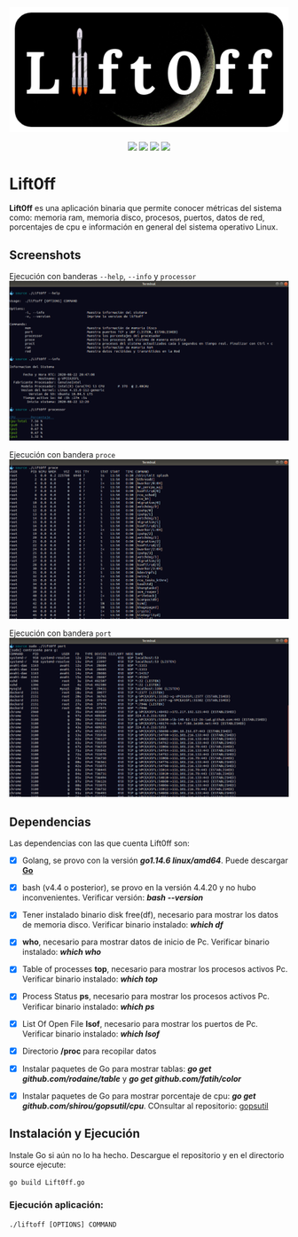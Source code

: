 <p align="center"> 
<img src="image/logo.png">
</p>
<p align="center">
    <a href="https://img.shields.io/badge/-Linux-grey?logo=linux" alt="Linux">
        <img src="https://img.shields.io/badge/-Linux-grey?logo=linux" /></a>
    <a href="https://img.shields.io/badge/Bash-v4.4%5E-green?logo=GNU%20bash" alt="Bash">
        <img src="https://img.shields.io/badge/Bash-v4.4%5E-green?logo=GNU%20bash" /></a>
    <a href="https://img.shields.io/badge/Go-v1.14.6-blue" alt="Go">
        <img src="https://img.shields.io/badge/Go-v1.14.6-blue" /></a>
    <a href="https://img.shields.io/badge/version-v1.0.0-informational" alt="Version">
        <img src="https://img.shields.io/badge/version-v1.0.0-informational" /></a>
</p>

# Lift0ff

**Lift0ff** es una aplicación binaria que permite conocer métricas del sistema como: memoria ram, memoria disco, procesos, puertos, datos de red, porcentajes de cpu e información en general del sistema operativo Linux.


## Screenshots

Ejecución con banderas `--help`, `--info` y `processor`
![Screenshot 1](image/image1.png)

Ejecución con bandera `proce`
![Screenshot 2](image/image2.png)

Ejecución con bandera `port`
![Screenshot 3](image/image3.png)


## Dependencias
Las dependencias con las que cuenta Lift0ff son:
- [x] Golang, se provo con la versión ***go1.14.6 linux/amd64***. Puede descargar **[Go](https://golang.org/dl/)** 
- [x] bash (v4.4 o posterior), se provo en la versión 4.4.20 y no hubo inconvenientes. Verificar versión: ***bash --version***
- [x] Tener instalado binario disk free(df), necesario para mostrar los datos de memoria disco. Verificar binario instalado: ***which df***
- [x] **who**, necesario para mostrar datos de inicio de Pc. Verificar binario instalado: ***which who*** 
- [x] Table of processes **top**, necesario para mostrar los procesos activos Pc. Verificar binario instalado: ***which top*** 
- [x] Process Status **ps**, necesario para mostrar los procesos activos Pc. Verificar binario instalado: ***which ps***
- [x] List Of Open File **lsof**, necesario para mostrar los puertos de Pc. Verificar binario instalado: ***which lsof***
- [x] Directorio **/proc** para recopilar datos
- [x] Instalar paquetes de Go para mostrar tablas: ***go get github.com/rodaine/table*** y ***go get github.com/fatih/color***
- [x] Instalar paquetes de Go para mostrar porcentaje de cpu: ***go get github.com/shirou/gopsutil/cpu***. COnsultar al repositorio: [gopsutil](https://github.com/shirou/gopsutil) 
 

## Instalación y Ejecución

Instale Go si aún no lo ha hecho.
Descargue el repositorio y en el directorio source ejecute:

```go build Lift0ff.go```

### Ejecución aplicación:

```./liftoff [OPTIONS] COMMAND```
